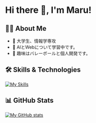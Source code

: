# Hi there 👋, I'm Maru!

## 👨‍💻 About Me
- 🏢 大学生、情報学専攻
- 🌱 AIとWebについて学習中です。
- 💬 趣味はバレーボールと個人開発です。

## 🛠️ Skills & Technologies

[![My Skills](https://skillicons.dev/icons?i=js,html,css,docker,aws,python,flutter,notion,fastapi,figma,firebase,cs,unity,nextjs)](https://skillicons.dev)

## 📊 GitHub Stats

[![My GitHub stats](https://github-readme-stats.vercel.app/api?username=sushimaru2006&show_icons=true&theme=radical)](https://github.com/anuraghazra/github-readme-stats)
